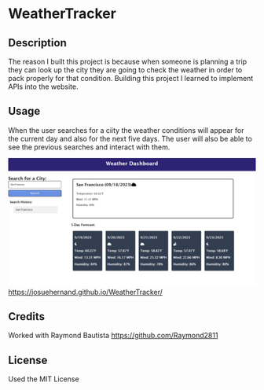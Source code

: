 # WeatherTracker

## Description

The reason I built this project is because when someone is planning a trip they can look up the city they are going to check the weather in order to pack properly
for that condition.
Building this project I learned to implement APIs into the website.

## Usage

When the user searches for a ciity the weather conditions will appear for the current day and also for the next five days.
The user will also be able to see the previous searches and interact with them.

![WeatherWebsite](assets/images/weather.png)
https://josuehernand.github.io/WeatherTracker/

## Credits

Worked with Raymond Bautista https://github.com/Raymond2811

## License

Used the MIT License
